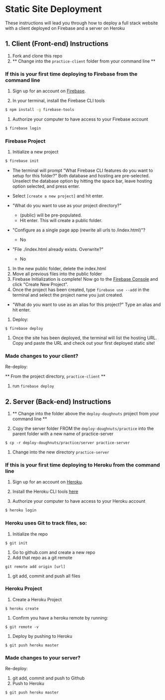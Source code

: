 # Static Site Deployment

These instructions will lead you through how to deploy a full stack website with a client deployed on Firebase and a server on Heroku

## 1. Client (Front-end) Instructions

1. Fork and clone this repo
1. ** Change into the `practice-client` folder from your command line **

### If this is your first time deploying to Firebase from the command line
1. Sign up for an account on [Firebase](https://firebase.google.com/).

1. In your terminal, install the Firebase CLI tools

  ```sh
  $ npm install -g firebase-tools
  ```

1. Authorize your computer to have access to your Firebase account

  ```sh
  $ firebase login
  ```

### Firebase Project
1. Initialize a new project

  ```sh
  $ firebase init
  ```

  - The terminal will prompt "What Firebase CLI features do you want to setup for this folder?" Both database and hosting are pre-selected. Unselect the database option by hitting the space bar, leave hosting option selected, and press enter.

  - Select `[create a new project]` and hit enter.
  - "What do you want to use as your project directory?"
    - (public) will be pre-populated.
    - Hit enter. This will create a public folder.
  - "Configure as a single page app (rewrite all urls to /index.html)"?
    - No
  - "File ./index.html already exists. Overwrite?"
    - No

1. In the new public folder, delete the index.html
1. Move all previous files into the public folder
1. Firebase Initialization is complete! Now go to the [Firebase Console](https://console.firebase.google.com) and click "Create New Project".
1. Once the project has been created, type `firebase use --add` in the terminal and select the project name you just created.
  - "What do you want to use as an alias for this project?" Type an alias and hit enter.
1. Deploy:

  ```
  $ firebase deploy
  ```

1. Once the site has been deployed, the terminal will list the hosting URL. Copy and paste the URL and check out your first deployed static site!

### Made changes to your client?

Re-deploy:

** From the project directory, `practice-client` **

1. run `firebase deploy`



## 2. Server (Back-end) Instructions

1. ** Change into the folder above the `deploy-doughnuts` project from your command line **

1. Copy the server folder FROM the `deploy-doughnuts/practice` into the parent folder with a new name of practice-server
```
$ cp -r deploy-doughnuts/practice/server practice-server
```
1. Change into the new directory `practice-server`
### If this is your first time deploying to Heroku from the command line
1. Sign up for an account on [Heroku](https://www.heroku.com/).

1. Install the Heroku CLI tools [here](https://devcenter.heroku.com/articles/getting-started-with-nodejs#set-up)

1. Authorize your computer to have access to your Heroku account

  ```sh
  $ heroku login
  ```
### Heroku uses Git to track files, so:
1. Initialize the repo
```
$ git init
```
1. Go to github.com and create a new repo
1. Add that repo as a git remote
```
git remote add origin [url]
```
1. git add, commit and push all files

### Heroku Project

1. Create a Heroku Project
```
$ heroku create
```
1. Confirm you have a heroku remote by running:
```
$ git remote -v
```
1. Deploy by pushing to Heroku
```
$ git push heroku master
```

### Made changes to your server?

Re-deploy:

1. git add, commit and push to Github
1. Push to Heroku
```
$ git push heroku master
```
